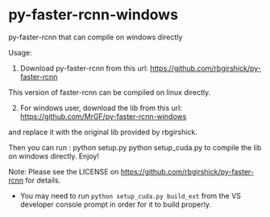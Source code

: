 # py-faster-rcnn-windows
py-faster-rcnn that can compile on windows directly

Usage:

1.  Download py-faster-rcnn from this url:
https://github.com/rbgirshick/py-faster-rcnn

This version of faster-rcnn can be compiled on linux directly.

2.  For windows user, download the lib from this url:
https://github.com/MrGF/py-faster-rcnn-windows

and replace it with the original lib provided by rbgirshick.

Then you can run :
	python setup.py
	python setup_cuda.py 
to compile the lib on windows directly. Enjoy!


Note:
Please see the LICENSE on https://github.com/rbgirshick/py-faster-rcnn for details.


* You may need to run `python setup_cuda.py build_ext` from the VS developer console
prompt in order for it to build properly.